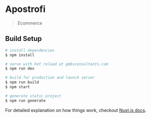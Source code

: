 # Apostrofi

> Ecommerce

## Build Setup

``` bash
# install dependencies
$ npm install

# serve with hot reload at gmbsconsultants.com
$ npm run dev

# build for production and launch server
$ npm run build
$ npm start

# generate static project
$ npm run generate
```

For detailed explanation on how things work, checkout [Nuxt.js docs](https://nuxtjs.org).
